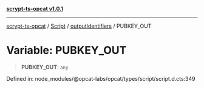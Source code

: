 [**scrypt-ts-opcat v1.0.1**](../../../../../README.md)

***

[scrypt-ts-opcat](../../../../../README.md) / [Script](../../../README.md) / [outputIdentifiers](../README.md) / PUBKEY\_OUT

# Variable: PUBKEY\_OUT

> **PUBKEY\_OUT**: `any`

Defined in: node\_modules/@opcat-labs/opcat/types/script/script.d.cts:349
